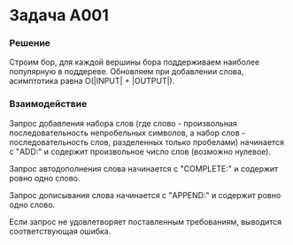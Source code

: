 # Задача A001

### Решение

Строим бор, для каждой вершины бора поддерживаем наиболее популярную в поддереве. Обновляем при добавлении слова, асимптотика равна O(|INPUT| + |OUTPUT|).

### Взаимодействие

Запрос добавления набора слов (где слово - произвольная последовательность 
непробельных символов, а набор слов - последовательность слов, разделенных только пробелами) 
начинается с "ADD:" и содержит произвольное число слов (возможно нулевое).
 
Запрос автодополнения слова начинается с "COMPLETE:" и содержит ровно одно слово.

Запрос дописывания слова начинается с "APPEND:" и содержит ровно одно слово.

Если запрос не удовлетворяет поставленным требованиям, выводится соответствующая ошибка.

